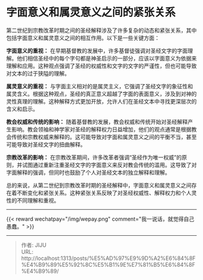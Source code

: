 # 字面意义和属灵意义之间的紧张关系



第二世纪到宗教改革时期之间的圣经解释涉及了许多复杂的动态和紧张关系，其中包括字面意义和属灵意义之间的相互作用。以下是一些关键方面：


**字面意义的重视：** 在早期基督教的发展中，许多基督徒强调对圣经文字的字面理解。他们相信圣经中的每个字句都是神圣启示的一部分，应该以字面意义为依据来理解和应用。这种观点强调了圣经的权威性和文字的文字的严谨性，但也可能导致对文本的过于狭隘的理解。

**属灵意义的重视：** 与字面主义相对的是属灵主义，它强调了圣经文字的象征性和属灵含义。根据这种观点，圣经的真正意义超越了字面的表面意义，涉及到对神的灵性真理的理解。这种解释方式更加开放，允许人们在圣经文本中寻找更深层次的含义和启示。

**教会权威和传统的影响：** 随着基督教的发展，教会权威和传统开始对圣经解释产生影响。教会领袖和神学家对圣经的解释权力日益增加，他们的观点通常是根据教会传统和宗教权威来解释的。这可能导致对字面和属灵意义之间的平衡不当，甚至可能导致对圣经文字的扭曲解释。

**宗教改革的影响：** 在宗教改革期间，许多改革者强调“圣经作为唯一权威”的原则，并试图通过重新注重圣经文字的字面意义来反对教会传统的滥用。这导致了对字面解释的强调，但同时也鼓励了个人对圣经文本的独立解释和理解。

总的来说，从第二世纪到宗教改革时期的圣经解释中，字面意义和属灵意义之间存在着不断变化和紧张关系。这种紧张关系反映了对圣经权威性、解释权力和个人灵性的不同理解和重视。


----
{{&lt; reward wechatpay=&#34;/img/wepay.png&#34; comment=&#34;我一说话，就觉得自己愚蠢。&#34; &gt;}}


---

> 作者: JIJU  
> URL: http://localhost:1313/posts/%E5%AD%97%E9%9D%A2%E6%84%8F%E4%B9%89%E5%92%8C%E5%B1%9E%E7%81%B5%E6%84%8F%E4%B9%89/  

